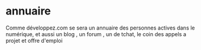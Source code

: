 # annuaire
Comme développez.com se sera un annuaire des personnes actives dans le numérique, et aussi un blog , un forum , un de tchat,  le coin des appels a projet et offre d'emploi 
